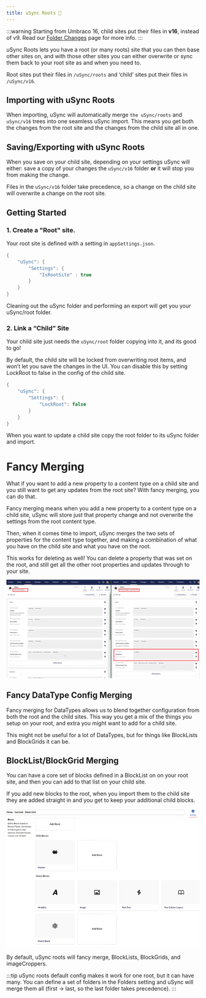 ```yaml
---
title: uSync Roots 🌳
---
```

:::warning
Starting from Umbraco 16, child sites put their files in **v16**, instead of v9. Read our [Folder Changes](/usync/uSync/guides/folderChange) page for more info.
:::

uSync Roots lets you have a root (or many roots) site that you can then base other sites on, and with those other sites you can either overwrite or sync them back to your root site as and when you need to.

Root sites put their files in `/uSync/roots` and ‘child’ sites put their files in `/uSync/v16`.

## Importing with uSync Roots

When importing, uSync will automatically merge `the uSync/roots` and `uSync/v16` trees into one seamless uSync import. This means you get both the changes from the root site and the changes from the child site all in one.

## Saving/Exporting with uSync Roots

When you save on your child site, depending on your settings uSync will either: save a copy of your changes the `uSync/v16` folder **or** it will stop you from making the change.

Files in the `uSync/v16` folder take precedence, so a change on the child site will overwrite a change on the root site.

## Getting Started

### 1. Create a "Root" site.

Your root site is defined with a setting in `appSettings.json`.

```cs
{
    "uSync": {
        "Settings": {
            "IsRootSite" : true
        }
    }
}
```

Cleaning out the uSync folder and performing an export will get you your uSync/root folder.

### 2. Link a “Child” Site

Your child site just needs the `uSync/root` folder copying into it, and its good to go!

By default, the child site will be locked from overwriting root items, and won’t let you
save the changes in the UI. You can disable this by setting LockRoot to false in the config of the child site.

```cs
{
    "uSync": {
        "Settings": {
            "LockRoot": false 
        }
    }
}
```

When you want to update a child site copy the root folder to its uSync folder and import.

# Fancy Merging

What if you want to add a new property to a content type on a child site and you still want to get any updates from the root site? With fancy merging, you can do that.

Fancy merging means when you add a new property to a content type on a child site, uSync will store just that property change and not overwrite the settings from the root content type.

Then, when it comes time to import, uSync merges the two sets of properties for the content type together, and making a combination of what you have on the child site and what you have on the root.

This works for deleting as well! You can delete a property that was set on the root, and still get all the other root properties and updates through to your site.

![A single property being merged in a DocType.](propertymerge.png)

## Fancy DataType Config Merging

Fancy merging for DataTypes allows us to blend together configuration from both the root and the child sites. This way you get a mix of the things you setup on your root, and extra you might want to add for a child site.

This might not be useful for a lot of DataTypes, but for things like BlockLists and BlockGrids it can be.

## BlockList/BlockGrid Merging

You can have a core set of blocks defined in a BlockList on on your root site, and then you can add to that list on your child site.

If you add new blocks to the root, when you import them to the child site they are added straight in and you get to keep your additional child blocks. 

![A merged block Grid, showing parent and child blocks in one.](mergedblocklist.png)

By default, uSync roots will fancy merge, BlockLists, BlockGrids, and imageCroppers.

:::tip
 uSync roots default config makes it work for one root, but it can have many. You can define a set of folders in the Folders setting and uSync will merge them all (first -> last, so the last folder takes precedence).
:::